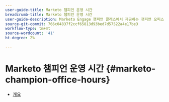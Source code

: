 ```yaml
---
user-guide-title: Marketo 챔피언 운영 시간
breadcrumb-title: Marketo 챔피언 운영 시간
user-guide-description: Marketo Engage 챔피언 클래스에서 제공하는 챔피언 오피스 아워 MUG에 참여하여 제품 전문가가 가장 까다로운 Marketo 질문에 대한 답변을 얻고 업계 최고의 마케터와 교류하십시오.
source-git-commit: 766c04837f2ccf65813d93bed7d57522a4e17be3
workflow-type: tm+mt
source-wordcount: '41'
ht-degree: 2%

---
```



# Marketo 챔피언 운영 시간 {#marketo-champion-office-hours}

+ [개요](overview.md)